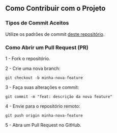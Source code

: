 ## Como Contribuir com o Projeto

### Tipos de Commit Aceitos

Utilize os padrões de commit [deste repositório](https://github.com/iuricode/padroes-de-commits).

### Como Abrir um Pull Request (PR)

1 - Fork o repositório.

2 - Crie uma nova branch:
```
git checkout -b minha-nova-feature
```
3 - Faça suas alterações e commit:
```
git commit -m "feat: descrição da nova feature"
```
4 - Envie para o repositório remoto:
```
git push origin minha-nova-feature
```
5 - Abra um Pull Request no GitHub.
